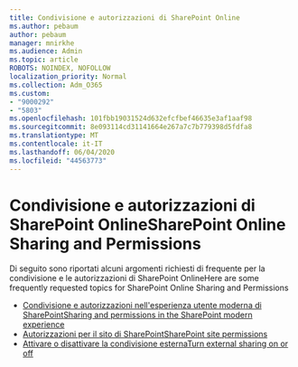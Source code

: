 ```yaml
---
title: Condivisione e autorizzazioni di SharePoint Online
ms.author: pebaum
author: pebaum
manager: mnirkhe
ms.audience: Admin
ms.topic: article
ROBOTS: NOINDEX, NOFOLLOW
localization_priority: Normal
ms.collection: Adm_O365
ms.custom:
- "9000292"
- "5803"
ms.openlocfilehash: 101fbb19031524d632efcfbef46635e3af1aaf98
ms.sourcegitcommit: 8e093114cd31141664e267a7c7b779398d5fdfa8
ms.translationtype: MT
ms.contentlocale: it-IT
ms.lasthandoff: 06/04/2020
ms.locfileid: "44563773"
---
```

# <a name="sharepoint-online-sharing-and-permissions"></a><span data-ttu-id="84e1b-102">Condivisione e autorizzazioni di SharePoint Online</span><span class="sxs-lookup"><span data-stu-id="84e1b-102">SharePoint Online Sharing and Permissions</span></span>

<span data-ttu-id="84e1b-103">Di seguito sono riportati alcuni argomenti richiesti di frequente per la condivisione e le autorizzazioni di SharePoint Online</span><span class="sxs-lookup"><span data-stu-id="84e1b-103">Here are some frequently requested topics for SharePoint Online Sharing and Permissions</span></span>

- [<span data-ttu-id="84e1b-104">Condivisione e autorizzazioni nell'esperienza utente moderna di SharePoint</span><span class="sxs-lookup"><span data-stu-id="84e1b-104">Sharing and permissions in the SharePoint modern experience</span></span>](https://docs.microsoft.com/sharepoint/modern-experience-sharing-permissions)
- [<span data-ttu-id="84e1b-105">Autorizzazioni per il sito di SharePoint</span><span class="sxs-lookup"><span data-stu-id="84e1b-105">SharePoint site permissions</span></span>](https://docs.microsoft.com/sharepoint/customize-sharepoint-site-permissions)
- [<span data-ttu-id="84e1b-106">Attivare o disattivare la condivisione esterna</span><span class="sxs-lookup"><span data-stu-id="84e1b-106">Turn external sharing on or off</span></span>](https://docs.microsoft.com/sharepoint/turn-external-sharing-on-or-off)